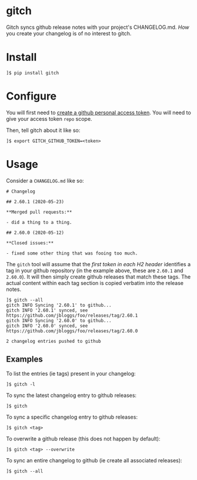# gitch

Gitch syncs github release notes with your project's CHANGELOG.md. _How_ you
create your changelog is of no interest to gitch.

# Install

```
]$ pip install gitch
```

# Configure

You will first need to [create a github personal access token](https://help.github.com/en/github/authenticating-to-github/creating-a-personal-access-token-for-the-command-line).
You will need to give your access token `repo` scope.

Then, tell gitch about it like so:

```
]$ export GITCH_GITHUB_TOKEN=<token>
```

# Usage

Consider a `CHANGELOG.md` like so:

```
# Changelog

## 2.60.1 (2020-05-23)

**Merged pull requests:**

- did a thing to a thing.

## 2.60.0 (2020-05-12)

**Closed issues:**

- fixed some other thing that was fooing too much.
```

The `gitch` tool will assume that the _first token in each H2 header_ identifies
a tag in your github repository (in the example above, these are `2.60.1` and
`2.60.0`). It will then simply create github releases that match these tags. The
actual content within each tag section is copied verbatim into the release notes.

```
]$ gitch --all
gitch INFO Syncing '2.60.1' to github...
gitch INFO '2.60.1' synced, see https://github.com/jbloggs/foo/releases/tag/2.60.1
gitch INFO Syncing '2.60.0' to github...
gitch INFO '2.60.0' synced, see https://github.com/jbloggs/foo/releases/tag/2.60.0

2 changelog entries pushed to github
```

## Examples

To list the entries (ie tags) present in your changelog:

```
]$ gitch -l
```

To sync the latest changelog entry to github releases:

```
]$ gitch
```

To sync a specific changelog entry to github releases:

```
]$ gitch <tag>
```

To overwrite a github release (this does not happen by default):

```
]$ gitch <tag> --overwrite
```

To sync an entire changelog to github (ie create all associated releases):

```
]$ gitch --all
```

